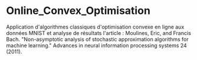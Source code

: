 # Online_Convex_Optimisation
Application d'algorithmes classiques d'optimisation convexe en ligne aux données MNIST et analyse de résultats l'article : Moulines, Eric, and Francis Bach. "Non-asymptotic analysis of stochastic approximation algorithms for machine learning." Advances in neural information processing systems 24 (2011).

